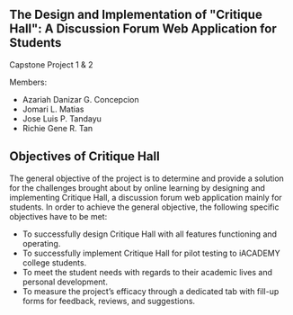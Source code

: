 ## The Design and Implementation of "Critique Hall": A Discussion Forum Web Application for Students

Capstone Project 1 & 2

Members:
- Azariah Danizar G. Concepcion
- Jomari L. Matias
- Jose Luis P. Tandayu
- Richie Gene R. Tan


## Objectives of Critique Hall

The general objective of the project is to determine and provide a solution for the
challenges brought about by online learning by designing and implementing Critique
Hall, a discussion forum web application mainly for students.
In order to achieve the general objective, the following specific objectives have to
be met:
- To successfully design Critique Hall with all features functioning and operating.
- To successfully implement Critique Hall for pilot testing to iACADEMY college
students.
- To meet the student needs with regards to their academic lives and personal
development.
- To measure the project’s efficacy through a dedicated tab with fill-up forms for
feedback, reviews, and suggestions.
